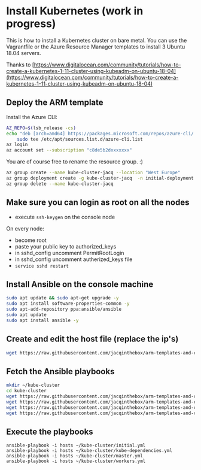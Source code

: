 # Install Kubernetes (work in progress)

This is how to install a Kubernetes cluster on bare metal. You can use the Vagrantfile or the Azure Resource Manager templates to install 3 Ubuntu 18.04 servers.

Thanks to [https://www.digitalocean.com/community/tutorials/how-to-create-a-kubernetes-1-11-cluster-using-kubeadm-on-ubuntu-18-04](https://www.digitalocean.com/community/tutorials/how-to-create-a-kubernetes-1-11-cluster-using-kubeadm-on-ubuntu-18-04)

## Deploy the ARM template

Install the Azure CLI:  

```sh
AZ_REPO=$(lsb_release -cs)
echo "deb [arch=amd64] https://packages.microsoft.com/repos/azure-cli/ $AZ_REPO main" | \
    sudo tee /etc/apt/sources.list.d/azure-cli.list
az login
az account set --subscription "c8de5b2dxxxxxxx"

```

You are of course free to rename the resource group. :)  

```sh
az group create --name kube-cluster-jacq --location "West Europe"
az group deployment create -g kube-cluster-jacq  -n initial-deployment --template-file azuredeploy.json --parameters @parameters.json
az group delete --name kube-cluster-jacq
```


## Make sure you can login as root on all the nodes

* execute `ssh-keygen` on the console node

On every node:  

* become root 
* paste your public key to authorized_keys
* in sshd_config uncomment PermitRootLogin
* in sshd_config uncomment autherized_keys file
* `service sshd restart`


## Install Ansible on the console machine

```sh
sudo apt update && sudo apt-get upgrade -y 
sudo apt install software-properties-common -y
sudo apt-add-repository ppa:ansible/ansible
sudo apt update
sudo apt install ansible -y

```

## Create and edit the host file (replace the ip's)

```sh
wget https://raw.githubusercontent.com/jacqinthebox/arm-templates-and-configs/master/kubernetes-cluster/hosts

```


## Fetch the Ansible playbooks

```sh
mkdir ~/kube-cluster
cd kube-cluster
wget https://raw.githubusercontent.com/jacqinthebox/arm-templates-and-configs/master/kubernetes-cluster/workers.yml
wget https://raw.githubusercontent.com/jacqinthebox/arm-templates-and-configs/master/kubernetes-cluster/initial.yml
wget https://raw.githubusercontent.com/jacqinthebox/arm-templates-and-configs/master/kubernetes-cluster/master.yml
wget https://raw.githubusercontent.com/jacqinthebox/arm-templates-and-configs/master/kubernetes-cluster/kube-dependencies.yml
```

## Execute the playbooks

```
ansible-playbook -i hosts ~/kube-cluster/initial.yml
ansible-playbook -i hosts ~/kube-cluster/kube-dependencies.yml
ansible-playbook -i hosts ~/kube-cluster/master.yml
ansible-playbook -i hosts ~/kube-cluster/workers.yml

```

